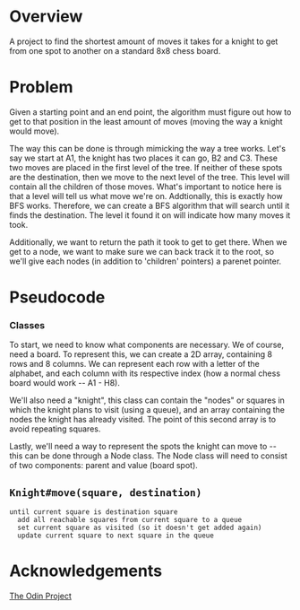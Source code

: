 # Overview
A project to find the shortest amount of moves it takes for a knight to get from one spot to another on a standard 8x8 chess board.

# Problem
Given a starting point and an end point, the algorithm must figure out how to get to that position in the least amount of moves (moving the way a knight would move).

The way this can be done is through mimicking the way a tree works. Let's say we start at A1, the knight has two places it can go, B2 and C3. These two moves are placed in the first level of the tree. If neither of these spots are the destination, then we move to the next level of the tree. This level will contain all the children of those moves. What's important to notice here is that a level will tell us what move we're on. Addtionally, this is exactly how BFS works. Therefore, we can create a BFS algorithm that will search until it finds the destination. The level it found it on will indicate how many moves it took. 

Additionally, we want to return the path it took to get to get there. When we get to a node, we want to make sure we can back track it to the root, so we'll give each nodes (in addition to 'children' pointers) a parenet pointer.

# Pseudocode
### Classes
To start, we need to know what components are necessary. We of course, need a board. To represent this, we can create a 2D array, containing 8 rows and 8 columns. We can represent each row with a letter of the alphabet, and each column with its respective index (how a normal chess board would work -- A1 - H8). 

We'll also need a "knight", this class can contain the "nodes" or squares in which the knight plans to visit (using a queue), and an array containing the nodes the knight has already visited. The point of this second array is to avoid repeating squares.

Lastly, we'll need a way to represent the spots the knight can move to -- this can be done through a Node class. The Node class will need to consist of two components: parent and value (board spot).

## `Knight#move(square, destination)`
```
until current square is destination square
  add all reachable squares from current square to a queue
  set current square as visited (so it doesn't get added again)
  update current square to next square in the queue
```



# Acknowledgements
[The Odin Project](https://www.theodinproject.com/lessons/ruby-knights-travails)
